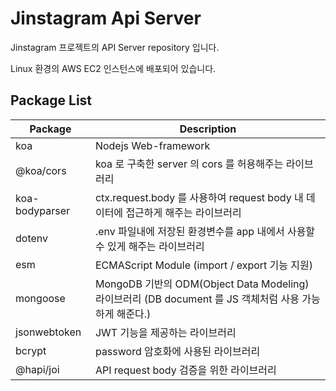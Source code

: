 # Jinstagram Api Server

Jinstagram 프로젝트의 API Server repository 입니다.

Linux 환경의 AWS EC2 인스턴스에 배포되어 있습니다.

## Package List

<table>
  <thead>
    <tr>
      <th>Package</th>
      <th>Description</th>
    </tr>
  </thead>
  <tr>
    <td>koa</td>
    <td>Nodejs Web-framework</td>
  </tr>
  <tr>
    <td>@koa/cors</td>
    <td>koa 로 구축한 server 의 cors 를 허용해주는 라이브러리</td>
  </tr>
  <tr>
    <td>koa-bodyparser</td>
    <td>ctx.request.body 를 사용하여 request body 내 데이터에 접근하게 해주는 라이브러리</td>
  </tr>
  <tr>
    <td>dotenv</td>
    <td>.env 파일내에 저장된 환경변수를 app 내에서 사용할 수 있게 해주는 라이브러리</td>
  </tr>
  <tr>
    <td>esm</td>
    <td>ECMAScript Module (import / export 기능 지원)</td>
  </tr>
  <tr>
    <td>mongoose</td>
    <td>MongoDB 기반의 ODM(Object Data Modeling) 라이브러리 (DB document 를 JS 객체처럼 사용 가능하게 해준다.)</td>
  </tr>
  <tr>
    <td>jsonwebtoken</td>
    <td>JWT 기능을 제공하는 라이브러리</td>
  </tr>
  <tr>
    <td>bcrypt</td>
    <td>password 암호화에 사용된 라이브러리</td>
  </tr>
  <tr>
    <td>@hapi/joi</td>
    <td>API request body 검증을 위한 라이브러리</td>
  </tr>
</table>
